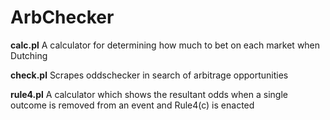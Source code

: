 # ArbChecker

**calc.pl**
A calculator for determining how much to bet on each market when Dutching

**check.pl**
Scrapes oddschecker in search of arbitrage opportunities

**rule4.pl**
A calculator which shows the resultant odds when a single outcome is removed from an event and Rule4(c) is enacted
